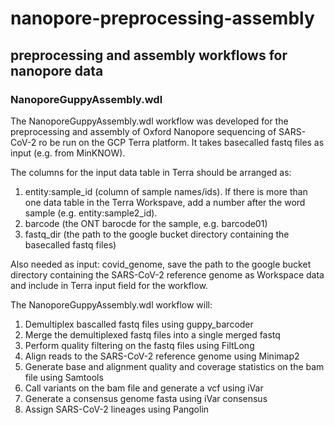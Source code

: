 # nanopore-preprocessing-assembly

## preprocessing and assembly workflows for nanopore data

### NanoporeGuppyAssembly.wdl

The NanoporeGuppyAssembly.wdl workflow was developed for the preprocessing and assembly of Oxford Nanopore sequencing of SARS-CoV-2 ro be run on the GCP Terra platform. It takes basecalled fastq files as input (e.g. from MinKNOW).

The columns for the input data table in Terra should be arranged as:
1. entity:sample_id (column of sample names/ids). If there is more than one data table in the Terra Workspave, add a number after the word sample (e.g. entity:sample2_id).
2. barcode (the ONT barocde for the sample, e.g. barcode01)
3. fastq_dir (the path to the google bucket directory containing the basecalled fastq files)

Also needed as input: covid_genome, save the path to the google bucket directory containing the SARS-CoV-2 reference genome as Workspace data and include in Terra input field for the workflow.

The NanoporeGuppyAssembly.wdl workflow will:
1. Demultiplex bascalled fastq files using guppy_barcoder
2. Merge the demultiplexed fastq files into a single merged fastq
3. Perform quality filtering on the fastq files using FiltLong
4. Align reads to the SARS-CoV-2 reference genome using Minimap2
5. Generate base and alignment quality and coverage statistics on the bam file using Samtools
6. Call variants on the bam file and generate a vcf using iVar
7. Generate a consensus genome fasta using iVar consensus
8. Assign SARS-CoV-2 lineages using Pangolin
